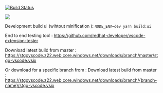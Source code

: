 [![Build Status](https://saxouniversity.visualstudio.com/stgo-vscode/_apis/build/status/nishants.stgo-vscode?branchName=master)](https://saxouniversity.visualstudio.com/stgo-vscode/_build/latest?definitionId=11&branchName=master)

![](./docs/images/wtfpl-badge.png)

Development build ui (wihtout minification ): `NODE_ENV=dev yarn build:ui`

End to end testing tool : https://github.com/redhat-developer/vscode-extension-tester



Download latest build from master : https://stgovscode.z22.web.core.windows.net/downloads/branch/master/stgo-vscode.vsix

Or download for a specific branch from : Download latest build from master : https://stgovscode.z22.web.core.windows.net/downloads/branch/{branch-name}/stgo-vscode.vsix

